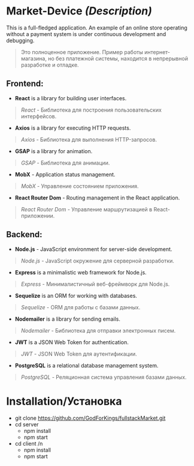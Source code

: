 # __Market-Device__ *(Description)*

This is a full-fledged application. An example of an online store operating without a payment system is under continuous development and debugging. 
>Это полноценное приложение. Пример работы интернет-магазина, но без платежной системы, находится в непрерывной разработке и отладке. 

## Frontend: 
- __React__ is a library for building user interfaces.
>*React* - Библиотека для построения пользовательских интерфейсов.
- __Axios__ is a library for executing HTTP requests.
>_Axios_ - Библиотека для выполнения HTTP-запросов.
- __GSAP__ is a library for animation.
>_GSAP_ - Библиотека для анимации.
- __MobX__ - Application status management.
>_MobX_ - Управление состоянием приложения.
- __React Router Dom__ - Routing management in the React application.
>_React Router Dom_ - Управление маршрутизацией в React-приложении.

## Backend: 
- __Node.js__ - JavaScript environment for server-side development.
>_Node.js_ - JavaScript окружение для серверной разработки.
- __Express__ is a minimalistic web framework for Node.js.
>_Express_ - Минималистичный веб-фреймворк для Node.js.
- __Sequelize__ is an ORM for working with databases.
>_Sequelize_ - ORM для работы с базами данных. 
- __Nodemailer__ is a library for sending emails.
>_Nodemailer_ - Библиотека для отправки электронных писем. 
- __JWT__ is a JSON Web Token for authentication.
>_JWT_ - JSON Web Token для аутентификации. 
- __PostgreSQL__ is a relational database management system.
>_PostgreSQL_ - Реляционная система управления базами данных.

# Installation/Установка

- git clone <https://github.com/GodForKings/fullstackMarket.git>
- cd server 
  - npm install
  - npm start
- cd client  /n
  - npm install
  - npm start
